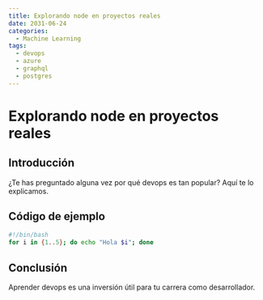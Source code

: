 ```yaml
---
title: Explorando node en proyectos reales
date: 2031-06-24
categories:
  - Machine Learning
tags:
  - devops
  - azure
  - graphql
  - postgres
---
```


# Explorando node en proyectos reales

## Introducción

¿Te has preguntado alguna vez por qué devops es tan popular? Aquí te lo explicamos.

## Código de ejemplo

```bash
#!/bin/bash
for i in {1..5}; do echo "Hola $i"; done
```

## Conclusión

Aprender devops es una inversión útil para tu carrera como desarrollador.